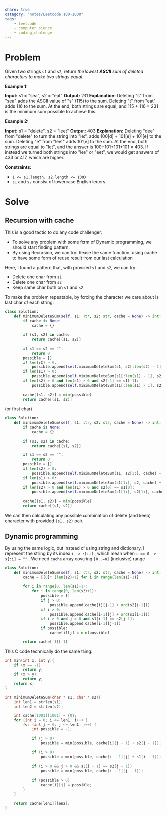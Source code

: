 ```yaml
---
share: true
catagory: "notes/Leetcode 100-1000"
tags:
    - leetcode
    - computer_sience
    - coding_chalenge
---
```


# Problem

Given two strings `s1` and `s2`, return _the lowest **ASCII** sum of deleted characters to make two strings equal_.

**Example 1:**

**Input:** s1 = "sea", s2 = "eat"
**Output:** 231
**Explanation:** Deleting "s" from "sea" adds the ASCII value of "s" (115) to the sum.
Deleting "t" from "eat" adds 116 to the sum.
At the end, both strings are equal, and 115 + 116 = 231 is the minimum sum possible to achieve this.

**Example 2:**

**Input:** s1 = "delete", s2 = "leet"
**Output:** 403
**Explanation:** Deleting "dee" from "delete" to turn the string into "let",
adds 100[d] + 101[e] + 101[e] to the sum.
Deleting "e" from "leet" adds 101[e] to the sum.
At the end, both strings are equal to "let", and the answer is 100+101+101+101 = 403.
If instead we turned both strings into "lee" or "eet", we would get answers of 433 or 417, which are higher.

**Constraints:**

- `1 <= s1.length, s2.length <= 1000`
- `s1` and `s2` consist of lowercase English letters.

# Solve
## Recursion with cache 

This is a good tactic to do any code challenger:
- To solve any problem with some form of Dynamic programming, we should start finding pattern.
- By using Recursion, we can try: Reuse the same function, using cache to have some form of reuse result from our last calculation

Here, I found a pattern that, with provided `s1` and `s2`, we can try:
- Delete one char from `s1`
- Delete one char from `s2`
- Keep same char both on `s1` and `s2`  

To make the problem repeatable, by forcing the character we care about is last char of each string:
```python
class Solution:
    def minimumDeleteSum(self, s1: str, s2: str, cache = None) -> int:
        if cache is None:
            cache = {}
        
        if (s1, s2) in cache:
            return cache[(s1, s2)]
        
        if s1 == s2 == "":
            return 0
        possible = []
        if len(s2) > 0:
            possible.append(self.minimumDeleteSum(s1, s2[:len(s2) - 1], cache) + ord(s2[-1]))
        if len(s1) > 0:
            possible.append(self.minimumDeleteSum(s1[:len(s1) - 1], s2, cache) + ord(s1[-1]))
        if len(s2) > 0 and len(s1) > 0 and s2[-1] == s1[-1]:
            possible.append(self.minimumDeleteSum(s1[:len(s1) - 1], s2[:len(s2) - 1], cache))
        
        cache[(s1, s2)] = min(possible)
        return cache[(s1, s2)] 
```

(or first char)
```python
class Solution:
    def minimumDeleteSum(self, s1: str, s2: str, cache = None) -> int:
        if cache is None:
            cache = {}
        
        if (s1, s2) in cache:
            return cache[(s1, s2)]
        
        if s1 == s2 == "":
            return 0
        possible = []
        if len(s2) > 0:
            possible.append(self.minimumDeleteSum(s1, s2[1:], cache) + ord(s2[0]))
        if len(s1) > 0:
            possible.append(self.minimumDeleteSum(s1[1:], s2, cache) + ord(s1[0]))
        if len(s2) > 0 and len(s1) > 0 and s2[0] == s1[0]:
            possible.append(self.minimumDeleteSum(s1[1:], s2[1:], cache))
        
        cache[(s1, s2)] = min(possible)
        return cache[(s1, s2)] 
```

We can then calculating any possible combination of delete (and keep) character with provided `(s1, s2)` pair.

## Dynamic programming
By using the same logic, but instead of using string and dictionary, I represent the string by its index `i -> s[:i]` , which mean when `i == 0 -> s[:i] = ""` . We need `cache` array covering `[0..=n]` (inclusive) range

```python
class Solution:
    def minimumDeleteSum(self, s1: str, s2: str, cache = None) -> int:
        cache = [[0]* (len(s2)+1) for i in range(len(s1)+1)]
        
        for i in range(0, len(s1)+1):
            for j in range(0, len(s2)+1):
                possible = []
                if j > 0:
                    possible.append(cache[i][j-1] + ord(s2[j-1]))
                if i > 0:
                    possible.append(cache[i-1][j] + ord(s1[i-1]))
                if i > 0 and j > 0 and s1[i-1] == s2[j-1]:
                    possible.append(cache[i-1][j-1])
                if possible:
                    cache[i][j] = min(possible)
                    
        return cache[-1][-1] 
```

This C code technically do the same thing:
```c
int min(int x, int y){
    if (x == -1)
        return y;
    if (x > y)
        return y;
    return x;
}

int minimumDeleteSum(char * s1, char * s2){
    int len1 = strlen(s1);
    int len2 = strlen(s2);

    int cache[1001][1001] = {0};
    for (int i = 0; i <= len1; i++) {
        for (int j = 0; j <= len2; j++) {
            int possible = -1;
            
            if (j > 0) 
                possible = min(possible, cache[i][j - 1] + s2[j - 1]);
            
            if (i > 0) 
                possible = min(possible, cache[i - 1][j] + s1[i - 1]);
            
            if (i > 0 && j > 0 && s1[i - 1] == s2[j - 1]) 
                possible = min(possible, cache[i - 1][j - 1]);
            
            if (possible > 0) 
                cache[i][j] = possible;
        }
    }
    
    return cache[len1][len2];
}
``` 
